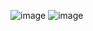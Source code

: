 ![image](https://github.com/user-attachments/assets/14050520-caed-4698-838e-15e1d0116c72)
![image](https://github.com/user-attachments/assets/0e2c3ef9-9cca-44d7-a2a3-5d4b96fc1cc8)
